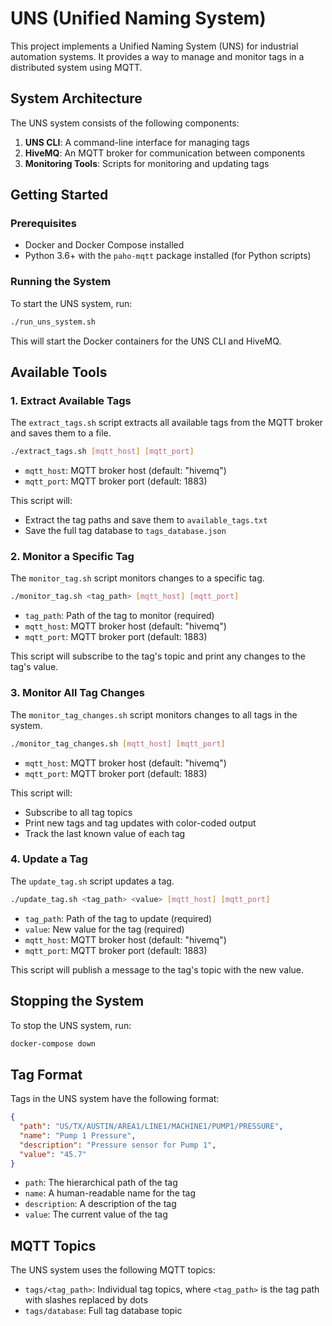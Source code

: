# UNS (Unified Naming System)

This project implements a Unified Naming System (UNS) for industrial automation systems. It provides a way to manage and monitor tags in a distributed system using MQTT.

## System Architecture

The UNS system consists of the following components:

1. **UNS CLI**: A command-line interface for managing tags
2. **HiveMQ**: An MQTT broker for communication between components
3. **Monitoring Tools**: Scripts for monitoring and updating tags

## Getting Started

### Prerequisites

- Docker and Docker Compose installed
- Python 3.6+ with the `paho-mqtt` package installed (for Python scripts)

### Running the System

To start the UNS system, run:

```bash
./run_uns_system.sh
```

This will start the Docker containers for the UNS CLI and HiveMQ.

## Available Tools

### 1. Extract Available Tags

The `extract_tags.sh` script extracts all available tags from the MQTT broker and saves them to a file.

```bash
./extract_tags.sh [mqtt_host] [mqtt_port]
```

- `mqtt_host`: MQTT broker host (default: "hivemq")
- `mqtt_port`: MQTT broker port (default: 1883)

This script will:
- Extract the tag paths and save them to `available_tags.txt`
- Save the full tag database to `tags_database.json`

### 2. Monitor a Specific Tag

The `monitor_tag.sh` script monitors changes to a specific tag.

```bash
./monitor_tag.sh <tag_path> [mqtt_host] [mqtt_port]
```

- `tag_path`: Path of the tag to monitor (required)
- `mqtt_host`: MQTT broker host (default: "hivemq")
- `mqtt_port`: MQTT broker port (default: 1883)

This script will subscribe to the tag's topic and print any changes to the tag's value.

### 3. Monitor All Tag Changes

The `monitor_tag_changes.sh` script monitors changes to all tags in the system.

```bash
./monitor_tag_changes.sh [mqtt_host] [mqtt_port]
```

- `mqtt_host`: MQTT broker host (default: "hivemq")
- `mqtt_port`: MQTT broker port (default: 1883)

This script will:
- Subscribe to all tag topics
- Print new tags and tag updates with color-coded output
- Track the last known value of each tag

### 4. Update a Tag

The `update_tag.sh` script updates a tag.

```bash
./update_tag.sh <tag_path> <value> [mqtt_host] [mqtt_port]
```

- `tag_path`: Path of the tag to update (required)
- `value`: New value for the tag (required)
- `mqtt_host`: MQTT broker host (default: "hivemq")
- `mqtt_port`: MQTT broker port (default: 1883)

This script will publish a message to the tag's topic with the new value.

## Stopping the System

To stop the UNS system, run:

```bash
docker-compose down
```

## Tag Format

Tags in the UNS system have the following format:

```json
{
  "path": "US/TX/AUSTIN/AREA1/LINE1/MACHINE1/PUMP1/PRESSURE",
  "name": "Pump 1 Pressure",
  "description": "Pressure sensor for Pump 1",
  "value": "45.7"
}
```

- `path`: The hierarchical path of the tag
- `name`: A human-readable name for the tag
- `description`: A description of the tag
- `value`: The current value of the tag

## MQTT Topics

The UNS system uses the following MQTT topics:

- `tags/<tag_path>`: Individual tag topics, where `<tag_path>` is the tag path with slashes replaced by dots
- `tags/database`: Full tag database topic
